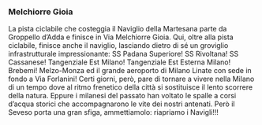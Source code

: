 ### Melchiorre Gioia

La pista ciclabile che costeggia il Naviglio della Martesana parte da Groppello d’Adda e finisce in Via Melchiorre Gioia. Qui, oltre alla pista ciclabile, finisce anche il naviglio, lasciando dietro di sé un groviglio infrastrutturale impressionante: SS Padana Superiore! SS Rivoltana! SS Cassanese! Tangenziale Est Milano! Tangenziale Est Esterna Milano! Brebemi! Melzo-Monza ed il grande aeroporto di Milano Linate con sede in fondo a Via Forlanini! Certi giorni, però, pare di tornare a vivere nella Milano di un tempo dove al ritmo frenetico della città si sostituisce il lento scorrere della natura. Eppure i milanesi del passato han voltato le spalle a corsi d’acqua storici che accompagnarono le vite dei nostri antenati. Però il Seveso porta una gran sfiga, ammettiamolo: riapriamo i Navigli!!!
